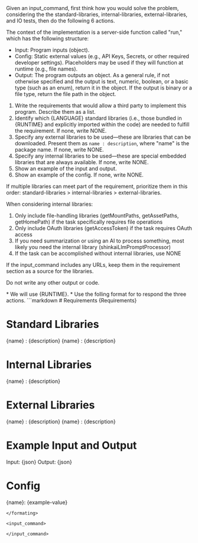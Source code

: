 <rules>
Given an input_command, first think how you would solve the problem, considering the the standard-libraries, internal-libraries, external-libraries, and IO tests, then do the following 6 actions.

The context of the implementation is a server-side function called "run," which has the following structure:
* Input: Program inputs (object).
* Config: Static external values (e.g., API Keys, Secrets, or other required developer settings). Placeholders may be used if they will function at runtime (e.g., file names).
* Output: The program outputs an object. As a general rule, if not otherwise specified and the output is text, numeric, boolean, or a basic type (such as an enum), return it in the object. If the output is binary or a file type, return the file path in the object.

1. Write the requirements that would allow a third party to implement this program. Describe them as a list.
2. Identify which {LANGUAGE} standard libraries (i.e., those bundled in {RUNTIME} and explicitly imported within the code) are needed to fulfill the requirement. If none, write NONE.
3. Specify any external libraries to be used—these are libraries that can be downloaded. Present them as `name : description`, where "name" is the package name. If none, write NONE.
4. Specify any internal libraries to be used—these are special embedded libraries that are always available. If none, write NONE.
5. Show an example of the input and output.
6. Show an example of the config. If none, write NONE.

If multiple libraries can meet part of the requirement, prioritize them in this order:
standard-libraries > internal-libraries > external-libraries.

When considering internal libraries:
1. Only include file-handling libraries (getMountPaths, getAssetPaths, getHomePath) if the task specifically requires file operations
2. Only include OAuth libraries (getAccessToken) if the task requires OAuth access
3. If you need summarization or using an AI to process something, most likely you need the internal library (shinkaiLlmPromptProcessor)
4. If the task can be accomplished without internal libraries, use NONE

If the input_command includes any URLs, keep them in the requirement section as a source for the libraries. 

Do not write any other output or code.
</rules>

<system-requirements>
    * We will use {RUNTIME}.
</system-requirements>

<internal-libraries>

</internal-libraries>

<formating>
* Use the folling format for to respond the three actions.
```markdown
# Requirements
{Requirements}

# Standard Libraries
{name} : {description}
{name} : {description}

# Internal Libraries
{name} : {description}

# External Libraries
{name} : {description}
{name} : {description}

# Example Input and Output 
Input: {json}
Output: {json}

# Config
{name}: {example-value}
```
</formating>

<input_command>

</input_command>

